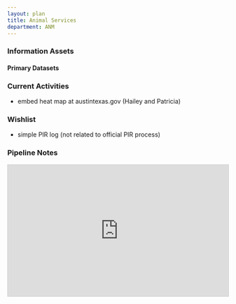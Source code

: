 ```yaml
---
layout: plan
title: Animal Services
department: ANM
---
```


### Information Assets

#### Primary Datasets



### Current Activities

- embed heat map at austintexas.gov (Hailey and Patricia)

### Wishlist

- simple PIR log (not related to official PIR process)

### Pipeline Notes

<iframe src="https://airtable.com/embed/shrX3Ln748vqXFJqd?layout=card" frameborder="0" onmousewheel="" width="100%" height="300" style="background: #fff; border: 1px solid #ccc;"></iframe>
	
